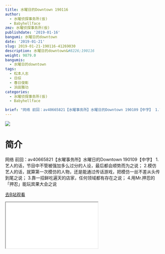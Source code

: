 ```yaml
---
title: 水曜日的Downtown 190116
author:
  - 水曜侦探事务所(仮)
  - Babyhellface
zmz: 水曜侦探事务所(仮)
publishdate: '2019-01-16'
bangumi: 水曜日的downtown
date: '2019-01-21'
slug: 2019-01-21-190116-41269030
description: 水曜日的downtown&#8226;190116
weight: 9879.0
bangumis:
  - 水曜日的downtown
tags:
  - 松本人志
  - 日综
  - 春日俊彰
  - 浜田雅功
categories:
  - 水曜侦探事务所(仮)
  - Babyhellface

brief: "网络 前回：av40665821【水曜事务所】水曜日的Downtown 190109【中字】 1.艺人的话，节目中不管被强加多么过分的人设，最后都会顺势而为之说； 2.模仿艺人的话，就算第一次模仿的人物，还是能通过传话游戏，把模仿一丝不差从头传到尾之说； 3.靠一招鲜吃遍天的店家，任何领域都有存在之说； 4.用Mr.押忍的「押忍」能玩宾果大会之说"
---
```

![](https://i.imgur.com/BIIDeHW.jpg)
# 简介  
网络
前回：av40665821【水曜事务所】水曜日的Downtown 190109【中字】
1.艺人的话，节目中不管被强加多么过分的人设，最后都会顺势而为之说；
2.模仿艺人的话，就算第一次模仿的人物，还是能通过传话游戏，把模仿一丝不差从头传到尾之说；
3.靠一招鲜吃遍天的店家，任何领域都有存在之说；
4.用Mr.押忍的「押忍」能玩宾果大会之说  

[去B站观看](https://www.bilibili.com/video/av41269030/)
<div class ="resp-container"><iframe class="testiframe" src="//player.bilibili.com/player.html?aid=41269030"", scrolling="no", allowfullscreen="true" > </iframe></div> 
